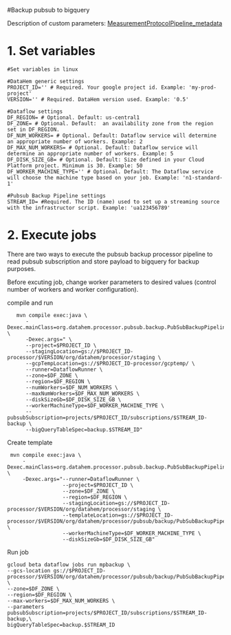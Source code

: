 #Backup pubsub to bigquery

Description of custom parameters: [MeasurementProtocolPipeline_metadata](./MeasurementProtocolPipeline_metadata)


# 1. Set variables

```shell
#Set variables in linux

#DataHem generic settings
PROJECT_ID='' # Required. Your google project id. Example: 'my-prod-project'
VERSION='' # Required. DataHem version used. Example: '0.5'

#Dataflow settings
DF_REGION= # Optional. Default: us-central1
DF_ZONE= # Optional. Default:  an availability zone from the region set in DF_REGION.
DF_NUM_WORKERS= # Optional. Default: Dataflow service will determine an appropriate number of workers. Example: 2
DF_MAX_NUM_WORKERS= # Optional. Default: Dataflow service will determine an appropriate number of workers. Example: 5
DF_DISK_SIZE_GB= # Optional. Default: Size defined in your Cloud Platform project. Minimum is 30. Example: 50
DF_WORKER_MACHINE_TYPE='' # Optional. Default: The Dataflow service will choose the machine type based on your job. Example: 'n1-standard-1'

#Pubsub Backup Pipeline settings
STREAM_ID= #Required. The ID (name) used to set up a streaming source with the infrastructor script. Example: 'ua123456789'

```

# 2. Execute jobs

There are two ways to execute the pubsub backup processor pipeline to read pubsub subscription and store payload to bigquery for backup purposes. 

Before excuting job, change worker parameters to desired values (control number of workers and worker configuration).

compile and run

```shell
   mvn compile exec:java \
      -Dexec.mainClass=org.datahem.processor.pubsub.backup.PubSubBackupPipeline \
      -Dexec.args=" \
      --project=$PROJECT_ID \
      --stagingLocation=gs://$PROJECT_ID-processor/$VERSION/org/datahem/processor/staging \
      --gcpTempLocation=gs://$PROJECT_ID-processor/gcptemp/ \
      --runner=DataflowRunner \
      --zone=$DF_ZONE \
      --region=$DF_REGION \
      --numWorkers=$DF_NUM_WORKERS \
      --maxNumWorkers=$DF_MAX_NUM_WORKERS \
      --diskSizeGb=$DF_DISK_SIZE_GB \
      --workerMachineType=$DF_WORKER_MACHINE_TYPE \
      --pubsubSubscription=projects/$PROJECT_ID/subscriptions/$STREAM_ID-backup \
      --bigQueryTableSpec=backup.$STREAM_ID"
```

Create template

```shell
 mvn compile exec:java \
     -Dexec.mainClass=org.datahem.processor.pubsub.backup.PubSubBackupPipeline \
     -Dexec.args="--runner=DataflowRunner \
                  --project=$PROJECT_ID \
                  --zone=$DF_ZONE \
                  --region=$DF_REGION \
                  --stagingLocation=gs://$PROJECT_ID-processor/$VERSION/org/datahem/processor/staging \
                  --templateLocation=gs://$PROJECT_ID-processor/$VERSION/org/datahem/processor/pubsub/backup/PubSubBackupPipeline \
                  --workerMachineType=$DF_WORKER_MACHINE_TYPE \
                  --diskSizeGb=$DF_DISK_SIZE_GB"
```

Run job

```shell
gcloud beta dataflow jobs run mpbackup \
--gcs-location gs://$PROJECT_ID-processor/$VERSION/org/datahem/processor/pubsub/backup/PubSubBackupPipeline \
--zone=$DF_ZONE \
--region=$DF_REGION \
--max-workers=$DF_MAX_NUM_WORKERS \
--parameters pubsubSubscription=projects/$PROJECT_ID/subscriptions/$STREAM_ID-backup,\
bigQueryTableSpec=backup.$STREAM_ID
```